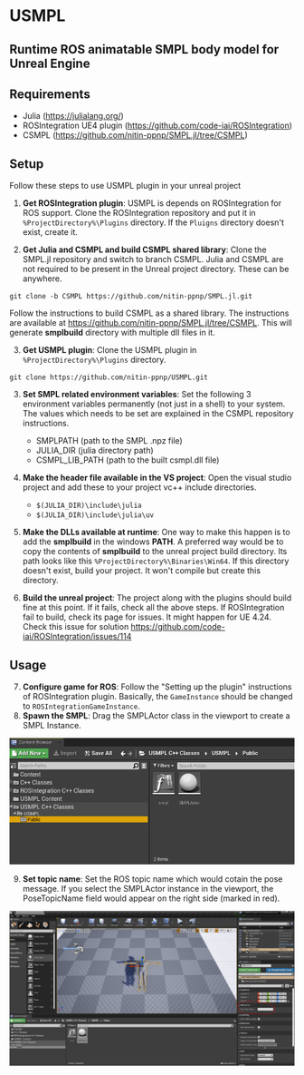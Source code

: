 # USMPL

## Runtime ROS animatable SMPL body model for Unreal Engine

## Requirements
- Julia (https://julialang.org/)
- ROSIntegration UE4 plugin (https://github.com/code-iai/ROSIntegration)
- CSMPL (https://github.com/nitin-ppnp/SMPL.jl/tree/CSMPL)

## Setup
Follow these steps to use USMPL plugin in your unreal project

1. **Get ROSIntegration plugin**: USMPL is depends on ROSIntegration for ROS support. Clone the ROSIntegration repository and put it in `%ProjectDirectory%\Plugins` directory. If the `Pluigns` directory doesn't exist, create it.

2. **Get Julia and CSMPL and build CSMPL shared library**: Clone the SMPL.jl repository and switch to branch CSMPL. Julia and CSMPL are not required to be present in the Unreal project directory. These can be anywhere.
```
git clone -b CSMPL https://github.com/nitin-ppnp/SMPL.jl.git
``` 
Follow the instructions to build CSMPL as a shared library. The instructions are available at https://github.com/nitin-ppnp/SMPL.jl/tree/CSMPL. This will generate **smplbuild** directory with multiple dll files in it.

3. **Get USMPL plugin**: Clone the USMPL plugin in `%ProjectDirectory%\Plugins` directory.
```
git clone https://github.com/nitin-ppnp/USMPL.git
```
3. **Set SMPL related environment variables**: Set the following 3 environment variables permanently (not just in a shell) to your system. The values which needs to be set are explained in the CSMPL repository instructions. 

    - SMPLPATH (path to the SMPL .npz file)
    - JULIA_DIR (julia directory path)
    - CSMPL_LIB_PATH (path to the built csmpl.dll file)

4. **Make the header file available in the VS project**: Open the visual studio project and add these to your project vc++ include directories.

    - `$(JULIA_DIR)\include\julia`
    - `$(JULIA_DIR)\include\julia\uv`

5. **Make the DLLs available at runtime**: One way to make this happen is to add the **smplbuild** in the windows **PATH**. A preferred way would be to copy the contents of **smplbuild** to the unreal project build directory. Its path looks like this `%ProjectDirectory%\Binaries\Win64`. If this directory doesn't exist, build your project. It won't compile but create this directory.

6. **Build the unreal project**: The project along with the plugins should build fine at this point. If it fails, check all the above steps. If ROSIntegration fail to build, check its page for issues. It might happen for UE 4.24. Check this issue for solution https://github.com/code-iai/ROSIntegration/issues/114

## Usage
7. **Configure game for ROS**: Follow the "Setting up the plugin" instructions of ROSIntegration plugin. Basically, the `GameInstance` should be changed to `ROSIntegrationGameInstance`.
8. **Spawn the SMPL**: Drag the SMPLActor class in the viewport to create a SMPL Instance.

![](Resources/SMPLClass.png)

9. **Set topic name**: Set the ROS topic name which would cotain the pose message. If you select the SMPLActor instance in the viewport, the PoseTopicName field would appear on the right side (marked in red).

![](Resources/PoseTopicName.png)